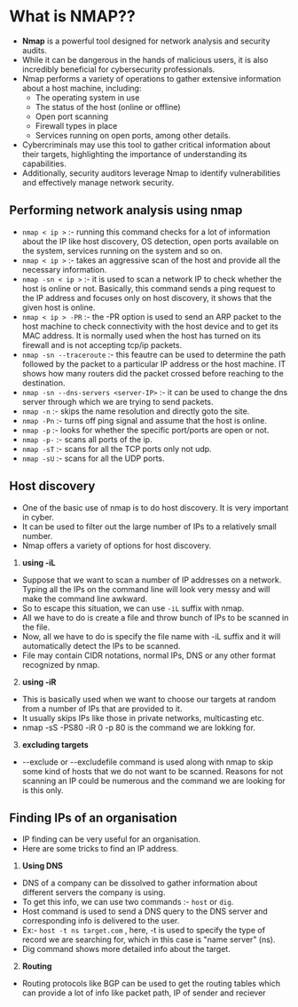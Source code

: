 # What is NMAP??

- **Nmap** is a powerful tool designed for network analysis and security audits.
- While it can be dangerous in the hands of malicious users, it is also incredibly beneficial for cybersecurity professionals.
- Nmap performs a variety of operations to gather extensive information about a host machine, including:
  - The operating system in use
  - The status of the host (online or offline)
  - Open port scanning
  - Firewall types in place
  - Services running on open ports, among other details.
- Cybercriminals may use this tool to gather critical information about their targets, highlighting the importance of understanding its capabilities.
- Additionally, security auditors leverage Nmap to identify vulnerabilities and effectively manage network security.

## Performing network analysis using nmap

- `nmap < ip >` :- running this command checks for a lot of information about the IP like host discovery, OS detection, open ports available on the system, services running on the system and so on.
- `nmap < ip >` :- takes an aggressive scan of the host and provide all the necessary information.
- `nmap -sn < ip >` :- it is used to scan a network IP to check whether the host is online or not. Basically, this command sends a ping request to the IP address and focuses only on host discovery, it shows that the given host is online.
- `nmap < ip > -PR` :- the -PR option is used to send an ARP packet to the host machine to check connectivity with the host device and to get its MAC address. It is normally used when the host has turned on its firewall and is not accepting tcp/ip packets.
- `nmap -sn --traceroute` :- this feautre can be used to determine the path followed by the packet to a particular IP address or the host machine. IT shows how many routers did the packet crossed before reaching to the destination.
- `nmap -sn --dns-servers <server-IP>` :- it can be used to change the dns server through which we are trying to send packets.
- `nmap -n` :- skips the name resolution and directly goto the site. 
- `nmap -Pn` :- turns off ping signal and assume that the host is online.
- `nmap -p` :- looks for whether the specific port/ports are open or not.
- `nmap -p-` :- scans all ports of the ip.
- `nmap -sT` :- scans for all the TCP ports only not udp.
- `nmap -sU` :- scans for all the UDP ports.

## Host discovery
- One of the basic use of nmap is to do host discovery. It is very important in cyber.
- It can be used to filter out the large number of IPs to a relatively small number.
- Nmap offers a variety of options for host discovery.

1. **using -iL**
  - Suppose that we want to scan a number of IP addresses on a network. Typing all the IPs on the command line will look very messy and will make the command line awkward.
  - So to escape this situation, we can use `-iL` suffix with nmap.
  - All we have to do is create a file and throw bunch of IPs to be scanned in the file.
  - Now, all we have to do is specify the file name with -iL suffix and it will automatically detect the IPs to be scanned.
  - File may contain CIDR notations, normal IPs, DNS or any other format recognized by nmap.

2. **using -iR** 
  - This is basically used when we want to choose our targets at random from a number of IPs that are provided to it.
  - It usually skips IPs like those in private networks, multicasting etc.
  - nmap -sS -PS80 -iR 0 -p 80 is the command we are lokking for.

3. **excluding targets**
  - --exclude or --excludefile command is used along with nmap to skip some kind of hosts that we do not want to be scanned. Reasons for not scanning an IP could be numerous and the command we are looking for is this only.

## Finding IPs of an organisation
- IP finding can be very useful for an organisation.
- Here are some tricks to find an IP address.

1. **Using DNS** 
  - DNS of a company can be dissolved to gather information about different servers the company is using.
  - To get this info, we can use two commands :- `host` or `dig`.
  - Host command is used to send a DNS query to the DNS server and corresponding info is delivered to the user.
  - Ex:- `host -t ns target.com` , here, -t is used to specify the type of record we are searching for, which in this case is "name server" (ns).
  - Dig command shows more detailed info about the target.

2. **Routing**
  - Routing protocols like BGP can be used to get the routing tables which can provide a lot of info like packet path, IP of sender and reciever